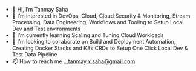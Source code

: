 - 👋 Hi, I’m Tanmay Saha
- 👀 I’m interested in DevOps, Cloud, Cloud Security & Monitoring, Stream Processing, Data Engineering, Workflows and Tooling to Setup Local Dev and Test environments  
- 🌱 I’m currently learning Scaling and Tuning Cloud Workloads
- 💞️ I’m looking to collaborate on Build and Deployment Automation, Creating Docker Stacks and K8s CRDs to Setup One Click Local Dev & Test Data Pipeline    
- 📫 How to reach me ...tanmay.x.saha@gmail.com

<!---
tsahaca/tsahaca is a ✨ special ✨ repository because its `README.md` (this file) appears on your GitHub profile.
You can click the Preview link to take a look at your changes.
--->
